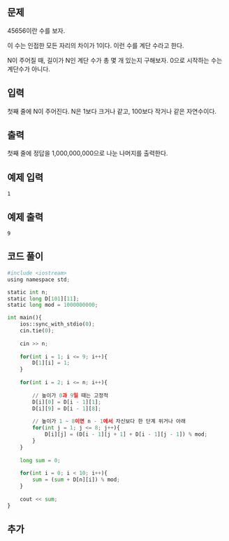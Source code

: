 ## 문제 
45656이란 수를 보자.

이 수는 인접한 모든 자리의 차이가 1이다. 이런 수를 계단 수라고 한다.

N이 주어질 때, 길이가 N인 계단 수가 총 몇 개 있는지 구해보자. 0으로 시작하는 수는 계단수가 아니다.
## 입력
첫째 줄에 N이 주어진다. N은 1보다 크거나 같고, 100보다 작거나 같은 자연수이다.


## 출력
첫째 줄에 정답을 1,000,000,000으로 나눈 나머지를 출력한다.


## 예제 입력 
```
1
```

## 예제 출력  
```
9
```
## 코드 풀이
```python
#include <iostream>
using namespace std;

static int n;
static long D[101][11];
static long mod = 1000000000;

int main(){
    ios::sync_with_stdio(0);
    cin.tie(0);
    
    cin >> n;
    
    for(int i = 1; i <= 9; i++){
        D[1][i] = 1;
    }
    
    for(int i = 2; i <= n; i++){
        
        // 높이가 0과 9일 때는 고정적 
        D[i][0] = D[i - 1][1];
        D[i][9] = D[i - 1][8];
        
        // 높이가 1 ~ 8이면 n - 1에서 자신보다 한 단계 위거나 아래
        for(int j = 1; j <= 8; j++){
            D[i][j] = (D[i - 1][j + 1] + D[i - 1][j - 1]) % mod;
        }
    }
    
    long sum = 0; 
    
    for(int i = 0; i < 10; i++){
        sum = (sum + D[n][i]) % mod;
    }
    
    cout << sum;
}
```
## 추가
